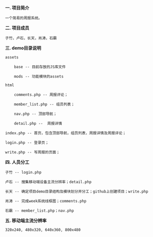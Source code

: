 **一. 项目简介**

    一个简易的周报系统。


**二. 项目成员**

    子竹，卢石，长天，肖涛，石霸


**三. demo目录说明**

    assets

        base -- 目前存放的JS库文件

        mods -- 功能模块的assets

    html
        
        comments.php -- 周报评论；

        member_list.php -- 组员列表；

        nav.php -- 顶部导航；

        detail.php --  周报详情

    index.php -- 首页，包含顶部导航，组员列表，周报详情及周报评论；

    login.php -- 登录页；

    write.php -- 写周报的页面；


**四. 人员分工**

    子竹 -- login.php

    卢石 -- 搜集移动端设备主流分辨率；detail.php

    长天 -- 确定项目demo目录结构及模块划分并分工；github上创建项目；write.php    

    肖涛 -- 完成week系统线框图；comments.php

    石霸 -- member_list.php；nav.php


**五. 移动端主流分辨率**

    320x240, 480x320, 640x360, 800x480 
